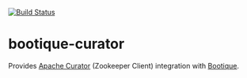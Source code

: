 [![Build Status](https://travis-ci.org/nhl/bootique-curator.svg)](https://travis-ci.org/nhl/bootique-curator)

# bootique-curator
Provides [Apache Curator](http://curator.apache.org/) (Zookeeper Client) integration with [Bootique](http://bootoque.io).

